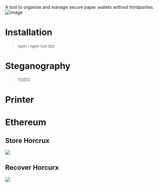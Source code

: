 A tool to organise and manage secure paper wallets without thirdparties.
![image](https://user-images.githubusercontent.com/1422935/161034995-71ee7a24-5978-42cb-a7e2-5827fa21b593.png)

# Installation
> npm i
> npm run btc

# Steganography

> TODO

# Printer

# Ethereum 
## Store Horcrux 
[![](https://mermaid.ink/img/pako:eNqdV1lv4zYQ_iuCFgs4hePqPvywQJ0D-xAkRRO0C6z3gZJGNmtK8lJUEjfIfy91xSJ12C0DOCLn--bicCi9qWEWgbpUc4YYXGO0oSi5fDbWqcLH919-KJeXX5QiB5qiBH7dozx_yWikiPJtRkNavNaLzaQSfHv4o17sayjFq_ul8vj1t9lFDVrdV6u_P_y1VHRN05Jc-aLssxf-q5czAcV59ZzDxQX-0C7M8i26-FitZpXoa-3jIqTAw54tFosLkfvhOH-oFhL8Cm3Y9fOonhpUJXQIoLwp0qgJVUJDREiEGKrzmrOMwvcdHH50IOW0klL4WWAKHXq7Ukv_hpApy0oJ2oCSFDlTAlAg2bPDCGnI4HGtgpR7Xgvr3_f631CgJfyGbZ--qXM1AZogHPFKeysJa5VtIYG1uuSPEcSoIGytzjuiPxHFKCCQl5i3xqIaoHC3oVmRRjX1ZYsZNMRSvqc4QfRwlZGM1ohPN1c3V7e3HUwOYZZGEirmI-pqYkAZFkHbnMw8bV4W4-e54jsLw7Vszfc00_980XdixcscqMQ3LK7AKfneKP_DwUENzocCc2EbvqXrrmO5goLW90G-d9qBJoAneGXdHOmmbmrakKMykh9ezdAHPJKAdBPM_IWtNUPnWR2ddR0kOIWuPbMagj3RIVHKKzFd7TbTBXIE9GojqPKqN2LfdLXrVU9sNGLEh2AdUZq9bAFFkxHEWcpuUYLJoUas1zwqCkERboEpvBny-Vx5BhqhFM2V8rQQif6I_2lOmO7sX7vpQwGQlXSUPoFX_nVgKb8aJtJUiatQxxIREt5zgE5kskV01fQS1vSHO5zupjcdMwLjuw7RBu7OixyFvOl1naqOru0vHMPRHc8wLHOu8KnrOrbpmLrhlefJXfia7jua61mmcJ5qdeOZrOTS0QgI91LG3Il1v6Fw6NYt3qSIjCeglj9NHo26NLJX7u1kE_3ADTa5_52pSu2JTJAs25-ApBmDnmf9wqpgYqC8QG0USZjTW4OfEcNZ2rfpOM4wUjJrlX9CD_pZQBrCfZEEgkb5xuPNqq-P91U00zWjvKv4j2Hbc0VbWL5QlIQ9DnFPGDCOibKEy4ChfNeP3zatOAhlmBi8h3wtiiRMmfM7vNmyCdda3BmQa0R3E1vYwh4KluMIzkBeERzuyhcU8d4zdceUNxyezktNBywmKIhDN447yA3F3duDlHmSmkGUpQOqJpGyhxIupJj1o4hjjw8ZJlYjCJubReggNTIRUTWBiS0AfoFSKUW2bfAhg-Re10OFhH-PlKixV5wYE_J02IM21ghbgD52xbUA49gfTc06_RbZ8swjTzeOvNGXv5ZndXiuc749-8i7_A_mnM4b5vnG3I6TnjdqraTxD413_iFR7Pn3EdxEmF-H6jJGJIe5igqWPR7SUF0yWkALaj5nG9T7v0oEUdI)](https://mermaid-js.github.io/mermaid-live-editor/edit/#pako:eNqdV1lv4zYQ_iuCFgs4hePqPvywQJ0D-xAkRRO0C6z3gZJGNmtK8lJUEjfIfy91xSJ12C0DOCLn--bicCi9qWEWgbpUc4YYXGO0oSi5fDbWqcLH919-KJeXX5QiB5qiBH7dozx_yWikiPJtRkNavNaLzaQSfHv4o17sayjFq_ul8vj1t9lFDVrdV6u_P_y1VHRN05Jc-aLssxf-q5czAcV59ZzDxQX-0C7M8i26-FitZpXoa-3jIqTAw54tFosLkfvhOH-oFhL8Cm3Y9fOonhpUJXQIoLwp0qgJVUJDREiEGKrzmrOMwvcdHH50IOW0klL4WWAKHXq7Ukv_hpApy0oJ2oCSFDlTAlAg2bPDCGnI4HGtgpR7Xgvr3_f631CgJfyGbZ--qXM1AZogHPFKeysJa5VtIYG1uuSPEcSoIGytzjuiPxHFKCCQl5i3xqIaoHC3oVmRRjX1ZYsZNMRSvqc4QfRwlZGM1ohPN1c3V7e3HUwOYZZGEirmI-pqYkAZFkHbnMw8bV4W4-e54jsLw7Vszfc00_980XdixcscqMQ3LK7AKfneKP_DwUENzocCc2EbvqXrrmO5goLW90G-d9qBJoAneGXdHOmmbmrakKMykh9ezdAHPJKAdBPM_IWtNUPnWR2ddR0kOIWuPbMagj3RIVHKKzFd7TbTBXIE9GojqPKqN2LfdLXrVU9sNGLEh2AdUZq9bAFFkxHEWcpuUYLJoUas1zwqCkERboEpvBny-Vx5BhqhFM2V8rQQif6I_2lOmO7sX7vpQwGQlXSUPoFX_nVgKb8aJtJUiatQxxIREt5zgE5kskV01fQS1vSHO5zupjcdMwLjuw7RBu7OixyFvOl1naqOru0vHMPRHc8wLHOu8KnrOrbpmLrhlefJXfia7jua61mmcJ5qdeOZrOTS0QgI91LG3Il1v6Fw6NYt3qSIjCeglj9NHo26NLJX7u1kE_3ADTa5_52pSu2JTJAs25-ApBmDnmf9wqpgYqC8QG0USZjTW4OfEcNZ2rfpOM4wUjJrlX9CD_pZQBrCfZEEgkb5xuPNqq-P91U00zWjvKv4j2Hbc0VbWL5QlIQ9DnFPGDCOibKEy4ChfNeP3zatOAhlmBi8h3wtiiRMmfM7vNmyCdda3BmQa0R3E1vYwh4KluMIzkBeERzuyhcU8d4zdceUNxyezktNBywmKIhDN447yA3F3duDlHmSmkGUpQOqJpGyhxIupJj1o4hjjw8ZJlYjCJubReggNTIRUTWBiS0AfoFSKUW2bfAhg-Re10OFhH-PlKixV5wYE_J02IM21ghbgD52xbUA49gfTc06_RbZ8swjTzeOvNGXv5ZndXiuc749-8i7_A_mnM4b5vnG3I6TnjdqraTxD413_iFR7Pn3EdxEmF-H6jJGJIe5igqWPR7SUF0yWkALaj5nG9T7v0oEUdI)

## Recover Horcurx
[![](https://mermaid.ink/img/pako:eNqdV9tu4zYQ_RVBiwWcheLqfvHDAnUuWKBBUjRBW2C9D5RE2YQp0aWkJN4g_96hLrFEWbJbGjBEzpmZw-FwSL6pEYuxulDzAhX4mqA1R-nls7nKFGjfv_xQLi-_KmWOeYZS_MsO5fkL47FSy4fjAr28XyiP336dXdSg5X01-vvDXwvF0nU9zZWvyo69wL8hej3UN8YjXr7OOY4xTmfz-byxAurjgBpSTeEYQHlTpFYriPalcQyEO4MZyyLcjnfQoteMzvINuuhJqpFKnBeMozX-DgM_lIXCMYqVZ0RL3Jh6bykfIysMpOQVxzWk-qwG_37448B9x8kzTPc3vG9l9XjGIAYUJ4XCki5o0XaULfRIDl0WlxGYDvcV-eW9BjG-aMwLX8LupiYo-KqammKeIhJDurwJ2EotNjjFK3UBnzFOUEmLlap1RH8iTlBIcS4wb7XplRqiaLvmrMziWvVlQwrcKAo5ME0R318xyniN-HRzdXN1e9vB5DhiWSyhEmhx11KBeUH6oE1OZ76uidz7rCmBOzc929EDX7eCzxdDEkvIaswlfdMGA67Q90f1PwgeteB-GLDmjhnYhuG5ttcz0HI_qu-fJtBM4Am_Ft0YGZYBu_AYURkJe1U3jSOMJCBfh7Ng7uhNMyCqo70uQUoy3PVnVa3nr0-oL4VMzJbb9XSCHACD3AiruBqNOLA8_Xo5EJuNGEHreUecs5cNbOzJGSQsK25RSui-RqxWMCuOwzLa4EKB2gd9TXnGPEYZ0hSxW6ik_kh-NjvMcHev3fChENOltJU-YV_8OrAM6vtEmCpxNdWxQES0zGHlJyLZIrpmBgFr6sMdybbTi04KisdXHcdrfHfezFEEZbhLqtq6TjB3TddwfdO0LU2Brue5juVahumL_eTNA90IXN3zbau3n2pz45Gs5NLWCCmwlDF3_bxfc7zv5i1ZZ4iOB6CWP01ujTo12CuwnSyiH7ijRe5_R6oyeyISlLHdCYg4ygbMholVwfoThQR1UCxhTi-NOB8Jy4Y-Xdc9jpTc2uLXq0H_lBhuEvdlGvYsyiceFKuhPairaGbopjir4M90HE3R53bQS0paPB7TPeHAPATK7h0GBcq3w_k7lp2EkQzrT95HgR7HEkbE_I6sN8UEtRZ3BuQa8e3EErawh7LISYzPQF5REm3FBaV_7lmGa8kLjp_OC00H3A9QmEReknSQa066pwcVcZKKQcyyI6YmkTJDCRdxUgxnkSQ-NBnWz0bcW1wWo71UyPqIqghMLAGGA5RLIXIcE5oMkmvdABVReH4I1NgVJyGUPu13WB8rhC3AGDviWoB5qI-Wbp--RbZ61kHPMA96o5e_Vs_u6Hnu-f6cg97lf3Dndm6Y5zvzOiR9f9SbUIOXzzs8JMpdDE-Rm5jAcaguEkRzrKmoLNjjPovURcFL3IKaN2mDev8XFHZByA)](https://mermaid-js.github.io/mermaid-live-editor/edit/#pako:eNqdV9tu4zYQ_RVBiwWcheLqfvHDAnUuWKBBUjRBW2C9D5RE2YQp0aWkJN4g_96hLrFEWbJbGjBEzpmZw-FwSL6pEYuxulDzAhX4mqA1R-nls7nKFGjfv_xQLi-_KmWOeYZS_MsO5fkL47FSy4fjAr28XyiP336dXdSg5X01-vvDXwvF0nU9zZWvyo69wL8hej3UN8YjXr7OOY4xTmfz-byxAurjgBpSTeEYQHlTpFYriPalcQyEO4MZyyLcjnfQoteMzvINuuhJqpFKnBeMozX-DgM_lIXCMYqVZ0RL3Jh6bykfIysMpOQVxzWk-qwG_37448B9x8kzTPc3vG9l9XjGIAYUJ4XCki5o0XaULfRIDl0WlxGYDvcV-eW9BjG-aMwLX8LupiYo-KqammKeIhJDurwJ2EotNjjFK3UBnzFOUEmLlap1RH8iTlBIcS4wb7XplRqiaLvmrMziWvVlQwrcKAo5ME0R318xyniN-HRzdXN1e9vB5DhiWSyhEmhx11KBeUH6oE1OZ76uidz7rCmBOzc929EDX7eCzxdDEkvIaswlfdMGA67Q90f1PwgeteB-GLDmjhnYhuG5ttcz0HI_qu-fJtBM4Am_Ft0YGZYBu_AYURkJe1U3jSOMJCBfh7Ng7uhNMyCqo70uQUoy3PVnVa3nr0-oL4VMzJbb9XSCHACD3AiruBqNOLA8_Xo5EJuNGEHreUecs5cNbOzJGSQsK25RSui-RqxWMCuOwzLa4EKB2gd9TXnGPEYZ0hSxW6ik_kh-NjvMcHev3fChENOltJU-YV_8OrAM6vtEmCpxNdWxQES0zGHlJyLZIrpmBgFr6sMdybbTi04KisdXHcdrfHfezFEEZbhLqtq6TjB3TddwfdO0LU2Brue5juVahumL_eTNA90IXN3zbau3n2pz45Gs5NLWCCmwlDF3_bxfc7zv5i1ZZ4iOB6CWP01ujTo12CuwnSyiH7ijRe5_R6oyeyISlLHdCYg4ygbMholVwfoThQR1UCxhTi-NOB8Jy4Y-Xdc9jpTc2uLXq0H_lBhuEvdlGvYsyiceFKuhPairaGbopjir4M90HE3R53bQS0paPB7TPeHAPATK7h0GBcq3w_k7lp2EkQzrT95HgR7HEkbE_I6sN8UEtRZ3BuQa8e3EErawh7LISYzPQF5REm3FBaV_7lmGa8kLjp_OC00H3A9QmEReknSQa066pwcVcZKKQcyyI6YmkTJDCRdxUgxnkSQ-NBnWz0bcW1wWo71UyPqIqghMLAGGA5RLIXIcE5oMkmvdABVReH4I1NgVJyGUPu13WB8rhC3AGDviWoB5qI-Wbp--RbZ61kHPMA96o5e_Vs_u6Hnu-f6cg97lf3Dndm6Y5zvzOiR9f9SbUIOXzzs8JMpdDE-Rm5jAcaguEkRzrKmoLNjjPovURcFL3IKaN2mDev8XFHZByA)
